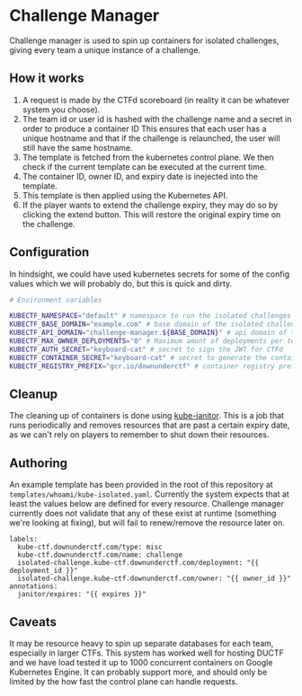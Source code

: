 Challenge Manager
=================

Challenge manager is used to spin up containers for isolated challenges, giving every team
a unique instance of a challenge.

## How it works
1. A request is made by the CTFd scoreboard (in reality it can be whatever system you choose).
2. The team id or user id is hashed with the challenge name and a secret in order to produce a container ID
This ensures that each user has a unique hostname and that if the challenge is relaunched, the user
will still have the same hostname.
3. The template is fetched from the kubernetes control plane. We then check if the current template
can be executed at the current time.
4. The container ID, owner ID, and expiry date is inejected into the template.
5. This template is then applied using the Kubernetes API.
6. If the player wants to extend the challenge expiry, they may do so by clicking the extend button.
This will restore the original expiry time on the challenge.

## Configuration
In hindsight, we could have used kubernetes secrets for some of the config values which we will probably do,
but this is quick and dirty.

```sh
# Environment variables

KUBECTF_NAMESPACE="default" # namespace to run the isolated challenges in
KUBECTF_BASE_DOMAIN="example.com" # base domain of the isolated challenges
KUBECTF_API_DOMAIN="challenge-manager.${BASE_DOMAIN}" # api domain of the isolated challenges
KUBECTF_MAX_OWNER_DEPLOYMENTS="0" # Maximum amunt of deployments per team. 0 is unlimited
KUBECTF_AUTH_SECRET="keyboard-cat" # secret to sign the JWT for CTFd
KUBECTF_CONTAINER_SECRET="keyboard-cat" # secret to generate the container IDs
KUBECTF_REGISTRY_PREFIX="gcr.io/downunderctf" # container registry prefix exposed through the handlebars variable registry_prefix
```

## Cleanup
The cleaning up of containers is done using [kube-janitor](https://codeberg.org/hjacobs/kube-janitor).
This is a job that runs periodically and removes resources that are past a certain expiry date, as we
can't rely on players to remember to shut down their resources.

## Authoring
An example template has been provided in the root of this repository at `templates/whoami/kube-isolated.yaml`.
Currently the system expects that at least the values below are defined for every resource. Challenge manager
currently does not validate that any of these exist at runtime (something we're looking at fixing), but
will fail to renew/remove the resource later on.

```
labels:
  kube-ctf.downunderctf.com/type: misc
  kube-ctf.downunderctf.com/name: challenge
  isolated-challenge.kube-ctf.downunderctf.com/deployment: "{{ deployment_id }}"
  isolated-challenge.kube-ctf.downunderctf.com/owner: "{{ owner_id }}"
annotations:
  janitor/expires: "{{ expires }}"
```


## Caveats
It may be resource heavy to spin up separate databases for each team, especially in larger CTFs. This
system has worked well for hosting DUCTF and we have load tested it up to 1000 concurrent containers
on Google Kubernetes Engine. It can probably support more, and should only be limited by the how fast
the control plane can handle requests.
